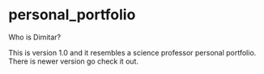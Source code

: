 # personal_portfolio
Who is Dimitar?


This is version 1.0 and it resembles a science professor personal portfolio.
There is newer version go check it out.
